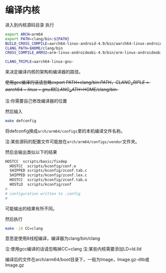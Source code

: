 # 编译内核
进入到内核源码目录
执行
```bash
export ARCH=arm64
export PATH=clang/bin:${PATH}
BUILD_CROSS_COMPILE=aarch64-linux-android-4.9/bin/aarch64-linux-android-
CLANG_PATH=$HOME/clang/bin
CROSS_COMPILE_ARM32=arm-linux-androideabi-4.9/bin/arm-linux-androideabi-

CLANG_TRIPLE=aarch64-linux-gnu-
```
来决定编译内核的架构和编译器的路径。

~~使用gcc编译的话请忽略export PATH=clang/bin:${PATH}，CLANG_TRIPLE=aarch64-linux-gnu和CLANG_PATH=$HOME/clang/bin-~~

注:你需要自己修改编译器的位置

然后输入
```bash
make defconfig
```
将defconfig换成`arch/arm64/configs`里的本机编译文件名称。

注:某些源码的配置文件可能放在`arch/arm64/configs/vendor`文件夹。

然后会输出类似以下的结果
```bash
HOSTCC  scripts/basic/fixdep
  HOSTCC  scripts/kconfig/conf.o
  SHIPPED scripts/kconfig/zconf.tab.c
  SHIPPED scripts/kconfig/zconf.lex.c
  HOSTCC  scripts/kconfig/zconf.tab.o
  HOSTLD  scripts/kconfig/conf
#
# configuration written to .config
#
```
可能输出的结果有所不同。

然后执行
```bash
make -j8 CC=clang 
```
意思是使用8线程编译，编译器为clang/bin/clang

注:使用gcc编译的话请忽略掉CC=clang
注:某些内核需要添加LD=ld.lld

编译后的文件在arch/arm64/boot目录下，一般为Image，Image.gz-dtb或Image.gz
